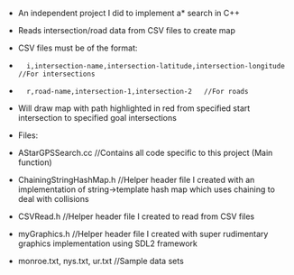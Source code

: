 * An independent project I did to implement a* search in C++
* Reads intersection/road data from CSV files to create map
*	CSV files must be of the format:
*		i,intersection-name,intersection-latitude,intersection-longitude  //For intersections
*		r,road-name,intersection-1,intersection-2   //For roads
* Will draw map with path highlighted in red from specified start intersection to specified goal intersections

* Files:
*	AStarGPSSearch.cc 	//Contains all code specific to this project (Main function)
*	ChainingStringHashMap.h 	//Helper header file I created with an implementation of string->template hash map which uses chaining to deal with collisions
*	CSVRead.h 	//Helper header file I created to read from CSV files
*	myGraphics.h 	//Helper header file I created with super rudimentary graphics implementation using SDL2 framework
*	monroe.txt, nys.txt, ur.txt 	//Sample data sets
